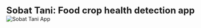 <!DOCTYPE html>
<html>
<head>
<style>
  .title {
    font-size: 24px; /* You can adjust the size as needed */
    font-weight: bold;
  }
</style>
</head>
<body>

<div class="title">Sobat Tani: Food crop health detection app</div>
<img src="https://github.com/CharlesD12/Bangkit_Capstone_Project/assets/78160523/1d6a426c-7d54-4584-968c-ce140353cb12" alt="Sobat Tani App">

</body>
</html>
